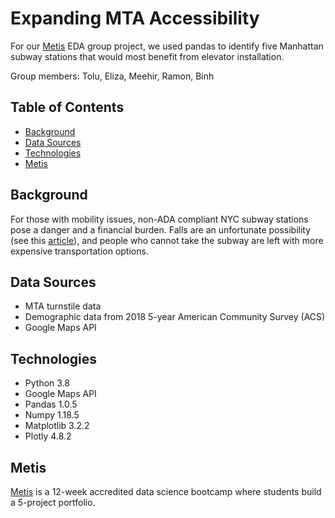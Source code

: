 # Expanding MTA Accessibility

For our [Metis](https://www.thisismetis.com/data-science-bootcamps) EDA group project, we used pandas to identify five Manhattan subway stations that would most benefit from elevator installation. 

Group members: Tolu, Eliza, Meehir, Ramon, Binh

## Table of Contents

* [Background](#background)
* [Data Sources](#data-sources)
* [Technologies](#technologies)
* [Metis](#metis)

## Background

For those with mobility issues, non-ADA compliant NYC subway stations pose a danger and a financial burden. Falls are an unfortunate possibility (see this [article](https://www.nytimes.com/2019/01/29/nyregion/mom-subway-stairs-death-malaysia-goodson.html)), and people who cannot take the subway are left with more expensive transportation options. 

## Data Sources

* MTA turnstile data
* Demographic data from 2018 5-year American Community Survey (ACS)
* Google Maps API 

## Technologies

* Python 3.8
* Google Maps API
* Pandas 1.0.5
* Numpy 1.18.5
* Matplotlib 3.2.2
* Plotly 4.8.2

## Metis

[Metis](https://www.thisismetis.com/data-science-bootcamps) is a 12-week accredited data science bootcamp where students build a 5-project portfolio. 

